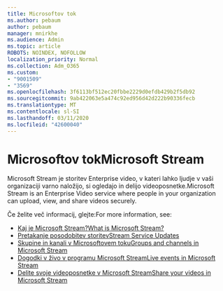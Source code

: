 ```yaml
---
title: Microsoftov tok
ms.author: pebaum
author: pebaum
manager: mnirkhe
ms.audience: Admin
ms.topic: article
ROBOTS: NOINDEX, NOFOLLOW
localization_priority: Normal
ms.collection: Adm_O365
ms.custom:
- "9001509"
- "3569"
ms.openlocfilehash: 3f6113bf512ec20fbbe2229d0efdb429b2f5db92
ms.sourcegitcommit: 9ab422063e5a474c92ed956d42d222b90336fecb
ms.translationtype: MT
ms.contentlocale: sl-SI
ms.lasthandoff: 03/11/2020
ms.locfileid: "42600040"
---
```

# <a name="microsoft-stream"></a><span data-ttu-id="2063f-102">Microsoftov tok</span><span class="sxs-lookup"><span data-stu-id="2063f-102">Microsoft Stream</span></span>

<span data-ttu-id="2063f-103">Microsoft Stream je storitev Enterprise video, v kateri lahko ljudje v vaši organizaciji varno naložijo, si ogledajo in delijo videoposnetke.</span><span class="sxs-lookup"><span data-stu-id="2063f-103">Microsoft Stream is an Enterprise Video service where people in your organization can upload, view, and share videos securely.</span></span> 

<span data-ttu-id="2063f-104">Če želite več informacij, glejte:</span><span class="sxs-lookup"><span data-stu-id="2063f-104">For more information, see:</span></span>

- [<span data-ttu-id="2063f-105">Kaj je Microsoft Stream?</span><span class="sxs-lookup"><span data-stu-id="2063f-105">What is Microsoft Stream?</span></span>](https://docs.microsoft.com/stream/overview)
- [<span data-ttu-id="2063f-106">Pretakanje posodobitev storitev</span><span class="sxs-lookup"><span data-stu-id="2063f-106">Stream Service Updates</span></span>](https://techcommunity.microsoft.com/t5/microsoft-stream-service-updates/bd-p/StreamAnnouncements)
- [<span data-ttu-id="2063f-107">Skupine in kanali v Microsoftovem toku</span><span class="sxs-lookup"><span data-stu-id="2063f-107">Groups and channels in Microsoft Stream</span></span>](https://docs.microsoft.com/stream/groups-channels-organization)
- [<span data-ttu-id="2063f-108">Dogodki v živo v programu Microsoft Stream</span><span class="sxs-lookup"><span data-stu-id="2063f-108">Live events in Microsoft Stream</span></span>](https://docs.microsoft.com/stream/live-event-overview)
- [<span data-ttu-id="2063f-109">Delite svoje videoposnetke v Microsoft Stream</span><span class="sxs-lookup"><span data-stu-id="2063f-109">Share your videos in Microsoft Stream</span></span>](https://docs.microsoft.com/stream/portal-share-video)